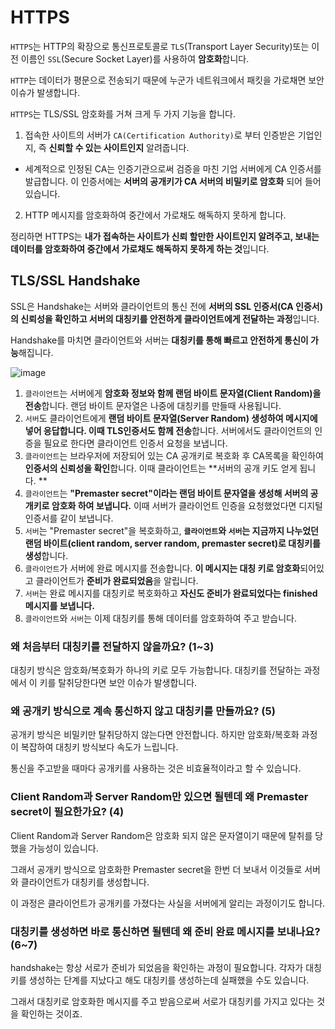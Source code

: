 # HTTPS

`HTTPS`는 HTTP의 확장으로 통신프로토콜로 `TLS`(Transport Layer Security)또는 이전 이름인 `SSL`(Secure Socket Layer)를 사용하여 **암호화**합니다. 

`HTTP`는 데이터가 평문으로 전송되기 때문에 누군가 네트워크에서 패킷을 가로채면 보안 이슈가 발생합니다.

`HTTPS`는 TLS/SSL 암호화를 거쳐 크게 두 가지 기능을 합니다.
1. 접속한 사이트의 서버가 `CA(Certification Authority)`로 부터 인증받은 기업인지, 즉 **신뢰할 수 있는 사이트인지** 알려줍니다.
  - 세계적으로 인정된 CA는 인증기관으로써 검증을 마친 기업 서버에게 CA 인증서를 발급합니다. 이 인증서에는 **서버의 공개키가 CA 서버의 비밀키로 암호화** 되어 들어 있습니다.
2. HTTP 메시지를 암호화하여 중간에서 가로채도 해독하지 못하게 합니다.

정리하면 HTTPS는 **내가 접속하는 사이트가 신뢰 할만한 사이트인지 알려주고, 보내는 데이터를 암호화하여 중간에서 가로채도 해독하지 못하게 하는 것**입니다. 

## TLS/SSL Handshake

SSL은 Handshake는 서버와 클라이언트의 통신 전에 **서버의 SSL 인증서(CA 인증서)의 신뢰성을 확인하고 서버의 대칭키를 안전하게 클라이언트에게 전달하는 과정**입니다. 

Handshake를 마치면 클라이언트와 서버는 **대칭키를 통해 빠르고 안전하게 통신이 가능**해집니다.

![image](https://user-images.githubusercontent.com/53790137/152183277-ffbfe494-2556-43b7-8aaa-270d25e98fea.png)

1. `클라이언트`는 서버에게 **암호화 정보와 함께 랜덤 바이트 문자열(Client Random)을 전송**합니다. 랜덤 바이트 문자열은 나중에 대칭키를 만들때 사용됩니다. 
2. `서버`도 클라이언트에게 **랜덤 바이트 문자열(Server Random) 생성하여 메시지에 넣어 응답합니다. 이때 TLS인증서도 함께 전송**합니다. 서버에서도 클라이언트의 인증을 필요로 한다면 클라이언트 인증서 요청을 보냅니다.
3. `클라이언트`는 브라우저에 저장되어 있는 CA 공개키로 복호화 후 CA목록을 확인하여 **인증서의 신뢰성을 확인**합니다. 이때 클라이언트는 **서버의 공개 키도 얻게 됩니다. **
4. `클라이언트`는 **"Premaster secret"이라는 랜덤 바이트 문자열을 생성해 서버의 공개키로 암호화 하여 보냅니다.** 이때 서버가 클라이언트 인증을 요청했었다면 디지털 인증서를 같이 보냅니다. 
5. `서버`는 "Premaster secret"을 복호화하고, **`클라이언트`와 `서버`는 지금까지 나누었던 랜덤 바이트(client random, server random, premaster secret)로 대칭키를 생성**합니다.
6. `클라이언트`가 서버에 완료 메시지를 전송합니다. **이 메시지는 대칭 키로 암호화**되어있고 클라이언트가 **준비가 완료되었음**을 알립니다.
7. `서버`는 완료 메시지를 대칭키로 복호화하고 **자신도 준비가 완료되었다는 finished 메시지를 보냅니다.**
8. `클라이언트`와 `서버`는 이제 대칭키를 통해 데이터를 암호화하여 주고 받습니다. 

### 왜 처음부터 대칭키를 전달하지 않을까요? (1~3)

대칭키 방식은 암호화/복호화가 하나의 키로 모두 가능합니다. 대칭키를 전달하는 과정에서 이 키를 탈취당한다면 보안 이슈가 발생합니다.

### 왜 공개키 방식으로 계속 통신하지 않고 대칭키를 만들까요? (5)

공개키 방식은 비밀키만 탈취당하지 않는다면 안전합니다. 하지만 암호화/복호화 과정이 복잡하여 대칭키 방식보다 속도가 느립니다. 

통신을 주고받을 때마다 공개키를 사용하는 것은 비효율적이라고 할 수 있습니다.

### Client Random과 Server Random만 있으면 될텐데 왜 Premaster secret이 필요한가요? (4)

Client Random과 Server Random은 암호화 되지 않은 문자열이기 때문에 탈취를 당했을 가능성이 있습니다.

그래서 공개키 방식으로 암호화한 Premaster secret을 한번 더 보내서 이것들로 서버와 클라이언트가 대칭키를 생성합니다.

이 과정은 클라이언트가 공개키를 가졌다는 사실을 서버에게 알리는 과정이기도 합니다. 

### 대칭키를 생성하면 바로 통신하면 될텐데 왜 준비 완료 메시지를 보내나요? (6~7)

handshake는 항상 서로가 준비가 되었음을 확인하는 과정이 필요합니다. 각자가 대칭키를 생성하는 단계를 지났다고 해도 대칭키를 생성하는데 실패했을 수도 있습니다. 

그래서 대칭키로 암호화한 메시지를 주고 받음으로써 서로가 대칭키를 가지고 있다는 것을 확인하는 것이죠.




